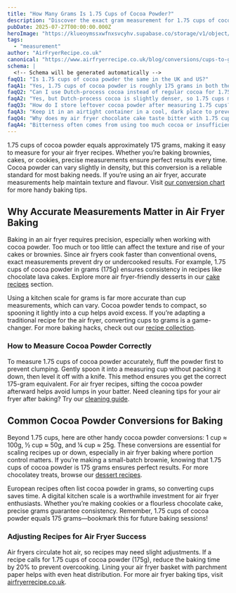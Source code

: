 ```yaml
---
title: "How Many Grams Is 1.75 Cups of Cocoa Powder?"
description: "Discover the exact gram measurement for 1.75 cups of cocoa powder—perfect for baking and air fryer recipes. Get conversions now!"
pubDate: 2025-07-27T00:00:00.000Z
heroImage: "https://klueoymssxwfnxsvcyhv.supabase.co/storage/v1/object/public/Shmucket/how-many-grams-is-1-75-cups-of-cocoa-powder.webp"
tags:
  - "measurement"
author: "AirFryerRecipe.co.uk"
canonical: "https://www.airfryerrecipe.co.uk/blog/conversions/cups-to-grams/how-many-grams-is-1-75-cups-of-cocoa-powder"
schema: |
  <!-- Schema will be generated automatically -->
faqQ1: "Is 1.75 cups of cocoa powder the same in the UK and US?"
faqA1: "Yes, 1.75 cups of cocoa powder is roughly 175 grams in both the UK and US. While cup sizes can vary slightly by country, the weight of cocoa powder remains consistent. For precision, always use a kitchen scale."
faqQ2: "Can I use Dutch-process cocoa instead of regular cocoa for 1.75 cups?"
faqA2: "Yes, but Dutch-process cocoa is slightly denser, so 1.75 cups may weigh closer to 185 grams. Adjust other leavening agents in your recipe, as Dutch-process cocoa is less acidic. Check our <a href=https://www.airfryerrecipe.co.uk/recipes>recipe guides</a> for substitutions."
faqQ3: "How do I store leftover cocoa powder after measuring 1.75 cups?"
faqA3: "Keep it in an airtight container in a cool, dark place to prevent moisture absorption. Proper storage ensures your next 1.75-cup measurement stays accurate. Avoid refrigeration, as condensation can clump the powder."
faqQ4: "Why does my air fryer chocolate cake taste bitter with 1.75 cups of cocoa?"
faqA4: "Bitterness often comes from using too much cocoa or insufficient sugar. Ensure you’ve measured 1.75 cups (175g) correctly and balance it with sweeteners. For foolproof recipes, try our <a href=https://www.airfryerrecipe.co.uk/recipe-category/cakes>air fryer cake collection</a>."
---
```

<p>1.75 cups of cocoa powder equals approximately 175 grams, making it easy to measure for your air fryer recipes. Whether you’re baking brownies, cakes, or cookies, precise measurements ensure perfect results every time. Cocoa powder can vary slightly in density, but this conversion is a reliable standard for most baking needs. If you’re using an air fryer, accurate measurements help maintain texture and flavour. Visit <a href=https://www.airfryerrecipe.co.uk/air-fryer-conversion-chart>our conversion chart</a> for more handy baking tips.</p>  

<h2>Why Accurate Measurements Matter in Air Fryer Baking</h2>  
<p>Baking in an air fryer requires precision, especially when working with cocoa powder. Too much or too little can affect the texture and rise of your cakes or brownies. Since air fryers cook faster than conventional ovens, exact measurements prevent dry or undercooked results. For example, 1.75 cups of cocoa powder in grams (175g) ensures consistency in recipes like chocolate lava cakes. Explore more air fryer-friendly desserts in our <a href=https://www.airfryerrecipe.co.uk/recipe-category/cakes>cake recipes</a> section.</p>  

<p>Using a kitchen scale for grams is far more accurate than cup measurements, which can vary. Cocoa powder tends to compact, so spooning it lightly into a cup helps avoid excess. If you’re adapting a traditional recipe for the air fryer, converting cups to grams is a game-changer. For more baking hacks, check out our <a href=https://www.airfryerrecipe.co.uk/recipes>recipe collection</a>.</p>  

<h3>How to Measure Cocoa Powder Correctly</h3>  
<p>To measure 1.75 cups of cocoa powder accurately, fluff the powder first to prevent clumping. Gently spoon it into a measuring cup without packing it down, then level it off with a knife. This method ensures you get the correct 175-gram equivalent. For air fryer recipes, sifting the cocoa powder afterward helps avoid lumps in your batter. Need cleaning tips for your air fryer after baking? Try our <a href=https://www.airfryerrecipe.co.uk/air-fryer-cleaner>cleaning guide</a>.</p>  

<h2>Common Cocoa Powder Conversions for Baking</h2>  
<p>Beyond 1.75 cups, here are other handy cocoa powder conversions: 1 cup ≈ 100g, ½ cup ≈ 50g, and ¼ cup ≈ 25g. These conversions are essential for scaling recipes up or down, especially in air fryer baking where portion control matters. If you’re making a small-batch brownie, knowing that 1.75 cups of cocoa powder is 175 grams ensures perfect results. For more chocolatey treats, browse our <a href=https://www.airfryerrecipe.co.uk/recipe-category/dessert>dessert recipes</a>.</p>  

<p>European recipes often list cocoa powder in grams, so converting cups saves time. A digital kitchen scale is a worthwhile investment for air fryer enthusiasts. Whether you’re making cookies or a flourless chocolate cake, precise grams guarantee consistency. Remember, 1.75 cups of cocoa powder equals 175 grams—bookmark this for future baking sessions!</p>  

<h3>Adjusting Recipes for Air Fryer Success</h3>  
<p>Air fryers circulate hot air, so recipes may need slight adjustments. If a recipe calls for 1.75 cups of cocoa powder (175g), reduce the baking time by 20% to prevent overcooking. Lining your air fryer basket with parchment paper helps with even heat distribution. For more air fryer baking tips, visit <a href=https://www.airfryerrecipe.co.uk/>airfryerrecipe.co.uk</a>.</p>
